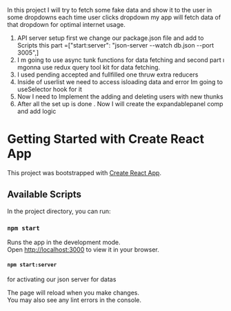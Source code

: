 In this project I will try to fetch some fake data and show it to the user in some dropdowns each time user clicks dropdown my
app will fetch data of that dropdown for optimal internet usage.

1) API server setup
 first we change our package.json file and add to Scripts this part =["start:server": "json-server --watch db.json --port 3005",]
 2) I m going to use async tunk functions for data fetching and second part ı mgonna use redux query tool kit for data fetching.
 3) I used pending accepted and fullfilled one thruw  extra reducers
 4) Inside of userlist we need to access isloading data and error Im going to useSelector hook for it
5) Now I need to Implement the adding and deleting users with new thunks
6) After all the set up is done . Now I will create the expandablepanel comp and add logic


# Getting Started with Create React App

This project was bootstrapped with [Create React App](https://github.com/facebook/create-react-app).

## Available Scripts

In the project directory, you can run:

### `npm start`

Runs the app in the development mode.\
Open [http://localhost:3000](http://localhost:3000) to view it in your browser.

#### `npm start:server`

for activating our json server for datas

The page will reload when you make changes.\
You may also see any lint errors in the console.



